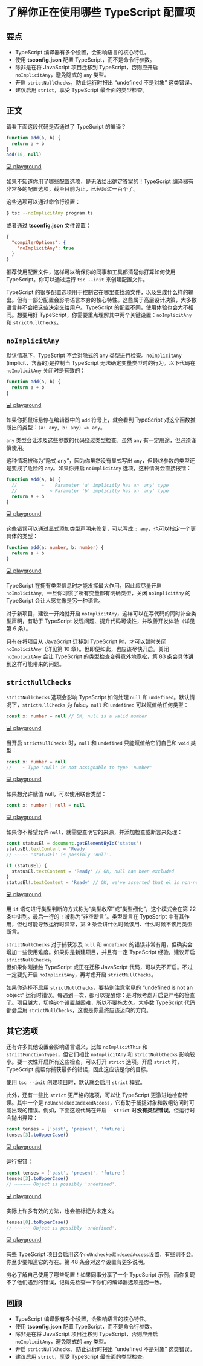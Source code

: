 # 了解你正在使用哪些 TypeScript 配置项

## 要点

- TypeScript 编译器有多个设置，会影响语言的核心特性。
- 使用 **tsconfig.json** 配置 TypeScript，而不是命令行参数。
- 除非是在将 JavaScript 项目迁移到 TypeScript，否则应开启 `noImplicitAny`，避免隐式的 `any` 类型。
- 开启 `strictNullChecks`，防止运行时报出 “undefined 不是对象” 这类错误。
- 建议启用 `strict`，享受 TypeScript 最全面的类型检查。

## 正文

请看下面这段代码是否通过了 TypeScript 的编译？

```ts
function add(a, b) {
  return a + b
}
add(10, null)
```

[💻 playground](https://www.typescriptlang.org/play/?ts=5.4.5&noImplicitAny=false&strictNullChecks=false#code/GYVwdgxgLglg9mABAQwCaoBTIDSIEYCUiA3gFCKIBOAplCJUsogNT4DcpAvqWpgIwAGXGBAAbUQQ5A)

如果不知道你用了哪些配置选项，是无法给出确定答案的！TypeScript 编译器有非常多的配置选项，截至目前为止，已经超过一百个了。

这些选项可以通过命令行设置：

```sh
$ tsc --noImplicitAny program.ts
```

或者通过 **tsconfig.json** 文件设置：

```json
{
  "compilerOptions": {
    "noImplicitAny": true
  }
}
```

推荐使用配置文件，这样可以确保你的同事和工具都清楚你打算如何使用 TypeScript。你可以通过运行 `tsc --init` 来创建配置文件。

TypeScript 的很多配置选项用于控制它在哪里查找源文件，以及生成什么样的输出。但有一部分配置会影响语言本身的核心特性。这些属于高层设计决策，大多数语言并不会把这些决定交给用户。TypeScript 的配置不同，使用体验也会大不相同。想要用好 TypeScript，你需要重点理解其中两个关键设置：`noImplicitAny` 和 `strictNullChecks`。

## `noImplicitAny`

默认情况下，TypeScript 不会对隐式的 `any` 类型进行检查。`noImplicitAny` (implicit，含蓄的)是控制当 TypeScript 无法确定变量类型时的行为。以下代码在 `noImplicitAny` 关闭时是有效的：

```ts
function add(a, b) {
  return a + b
}
```

[💻 playground](https://www.typescriptlang.org/play/?ts=5.4.5&noImplicitAny=false#code/GYVwdgxgLglg9mABAQwCaoBTIDSIEYCUiA3gFCKIBOAplCJUsogNT4DcpAvqUA)

如果你把鼠标悬停在编辑器中的 `add` 符号上，就会看到 TypeScript 对这个函数推断出的类型：`(a: any, b: any) => any`。

`any` 类型会让涉及这些参数的代码绕过类型检查。虽然 `any` 有一定用途，但必须谨慎使用。

这种情况被称为“隐式 any”，因为你虽然没有显式写出 `any`，但最终参数的类型还是变成了危险的 `any`。如果你开启 `noImplicitAny` 选项，这种情况会直接报错：

```ts
function add(a, b) {
  //         ~    Parameter 'a' implicitly has an 'any' type
  //            ~ Parameter 'b' implicitly has an 'any' type
  return a + b
}
```

[💻 playground](https://www.typescriptlang.org/play/?ts=5.4.5&noImplicitAny=true#code/GYVwdgxgLglg9mABAQwCaoBTIDSIEYCUiA3gFCKID0lFtdAfnQArIBOyAtgKZReuIByZAMQwOABwA2MCDCiSAnogAWyAM4okQsApFQF4ruSo06ZioxbtuvfgLwixUmXMUr1mwch16DRiqw8IKxIyIgA1PgA3KQAvqRAA)

这些错误可以通过显式添加类型声明来修复，可以写成 `: any`，也可以指定一个更具体的类型：

```ts
function add(a: number, b: number) {
  return a + b
}
```

[💻 playground](https://www.typescriptlang.org/play/?ts=5.4.5&noImplicitAny=true#code/GYVwdgxgLglg9mABAQwCaoBTIFyLCAWwCMBTAJwBpEjd9jyBKRAbwChFEySoQyllEAamoBuVgF9WQA)

TypeScript 在拥有类型信息时才能发挥最大作用，因此应尽量开启 `noImplicitAny`。一旦你习惯了所有变量都有明确类型，关闭 `noImplicitAny` 的 TypeScript 会让人感觉像是另一种语言。

对于新项目，建议一开始就开启 `noImplicitAny`，这样可以在写代码的同时补全类型声明，有助于 TypeScript 发现问题、提升代码可读性，并改善开发体验（详见第 6 条）。

只有在将项目从 JavaScript 迁移到 TypeScript 时，才可以暂时关闭 `noImplicitAny`（详见第 10 章）。但即便如此，也应该尽快开启。关闭 `noImplicitAny` 会让 TypeScript 的类型检查变得意外地宽松，第 83 条会具体讲到这样可能带来的问题。

## `strictNullChecks`

`strictNullChecks` 选项会影响 TypeScript 如何处理 `null` 和 `undefined`。默认情况下，`strictNullChecks` 为 false，`null` 和 `undefined` 可以赋值给任何类型：

```ts
const x: number = null // OK, null is a valid number
```

[💻 playground](https://www.typescriptlang.org/play/?ts=5.4.5&noImplicitAny=true&strictNullChecks=false#code/MYewdgzgLgBAHgLhmArgWwEYFMBOMC8yKANsQNwwwD0VMA8gNIA0RpMAlhDAIYwBu3YuwAmRTLgBQQA)

当开启 `strictNullChecks` 时，`null` 和 `undefined` 只能赋值给它们自己和 `void` 类型：

```ts
const x: number = null
//    ~ Type 'null' is not assignable to type 'number'
```

[💻 playground](https://www.typescriptlang.org/play/?ts=5.4.5&noImplicitAny=true&strictNullChecks=true#code/MYewdgzgLgBAHgLhmArgWwEYFMBOMC8yKANsQNwBQA9FTHTAH4wAqAngA5YwDkqp3MAJYRkIWAEMIEQQHMw4jMS5QQMKBy6902HNwpA)

如果想允许赋值 null，可以使用联合类型：

```ts
const x: number | null = null
```

[💻 playground](https://www.typescriptlang.org/play/?ts=5.4.5&noImplicitAny=true&strictNullChecks=true#code/MYewdgzgLgBAHgLhmArgWwEYFMBOMA+yKANsTALxGkDcAUEA)

如果你不希望允许 `null`，就需要查明它的来源，并添加检查或断言来处理：

```ts
const statusEl = document.getElementById('status')
statusEl.textContent = 'Ready'
// ~~~~~ 'statusEl' is possibly 'null'.

if (statusEl) {
  statusEl.textContent = 'Ready' // OK, null has been excluded
}
statusEl!.textContent = 'Ready' // OK, we've asserted that el is non-null
```

[💻 playground](https://www.typescriptlang.org/play/?ts=5.4.5&noImplicitAny=true&strictNullChecks=true#code/MYewdgzgLgBNCGUCuECiAbGBeGATEwSAtgKZhQB0A5iVBiaeQEICeAkrgBQDkCyE3AJQBuAFB8UGClBIAPKAGFwM8thjcASiXi4W3MQHoDMAH5mz6iWnTcYASwgwADiAgQ7AI3Qt1YJOhsKUVE7ADMYTisMQRgAb1EYOChESXRpOUVlMlgcTW1dfUSjGAB5AGkAGhg-AJgAC3hHDxIyGDlgdCRcElxRAF9xZP4MAEJ0+SVybLU8nT1hIuNyqoB3Em4ANxIYRogSACcZXBgoBtgSTAdq8ABaGvRRIA)

用 `if` 语句进行类型判断的方式称为“类型收窄”或“类型细化”，这个模式会在第 22 条中讲到。最后一行的 `!` 被称为“非空断言”。类型断言在 TypeScript 中有其作用，但也可能导致运行时异常，第 9 条会讲什么时候该用、什么时候不该用类型断言。

`strictNullChecks` 对于捕获涉及 `null` 和 `undefined` 的错误非常有用，但确实会增加一些使用难度。如果你是新建项目，并且有一定 TypeScript 经验，建议开启 `strictNullChecks`。  
但如果你刚接触 TypeScript 或正在迁移 JavaScript 代码，可以先不开启。不过一定要先开启 `noImplicitAny`，再考虑开启 `strictNullChecks`。

如果你选择不启用 `strictNullChecks`，要特别注意常见的 “undefined is not an object” 运行时错误。每遇到一次，都可以提醒你：是时候考虑开启更严格的检查了。项目越大，切换这个设置越困难，所以不要拖太久。大多数 TypeScript 代码都会启用 `strictNullChecks`，这也是你最终应该迈向的方向。

## 其它选项

还有许多其他设置会影响语言语义，比如 `noImplicitThis` 和 `strictFunctionTypes`，但它们相比 `noImplicitAny` 和 `strictNullChecks` 影响较小。要一次性开启所有这些检查，可以打开 `strict` 选项。开启 `strict` 时，TypeScript 能帮你捕获最多的错误，因此这应该是你的目标。

使用 `tsc --init` 创建项目时，默认就会启用 `strict` 模式。

此外，还有一些比 `strict` 更严格的选项，可以让 TypeScript 更激进地检查错误。其中一个是 `noUncheckedIndexedAccess`，它有助于捕捉对象和数组访问时可能出现的错误。例如，下面这段代码在开启 `--strict` 时**没有类型错误**，但运行时会抛出异常：

```ts
const tenses = ['past', 'present', 'future']
tenses[3].toUpperCase()
```

[💻 playground](https://www.typescriptlang.org/play/?ts=5.4.5&noImplicitAny=true&strictNullChecks=true#code/MYewdgzgLgBFCml4RgXhgbQOQAcCG0WANDLgE7KJTGkBmArlPRVgLoDcAUAkhBgMysAdFBABVHDnhkAwgXgAKAJRcgA)

运行报错：

```ts
const tenses = ['past', 'present', 'future']
tenses[3].toUpperCase()
// ~~~~~~ Object is possibly 'undefined'.
```

[💻 playground](https://www.typescriptlang.org/play/?ts=5.4.5&noImplicitAny=true&strictNullChecks=true&noUncheckedIndexedAccess=true#code/MYewdgzgLgBFCml4RgXhgbQOQAcCG0WANDLgE7KJTGkBmArlPRVgLoDcAUAkhBgMysAdFBABVHDnhkAwgXgAKAJRcA9KpgA-bTpgB5AEYAreMFgBLFDhAQI5gwBsAnqXpgAJvFrmw8d1iFOIA)

实际上许多有效的方法，也会被标记为未定义。

```ts
tenses[0].toUpperCase()
// ~~~~~~ Object is possibly 'undefined'.
```

[💻 playground](https://www.typescriptlang.org/play/?ts=5.4.5&noImplicitAny=true&strictNullChecks=true&noUncheckedIndexedAccess=true#code/MYewdgzgLgBFCml4RgXhgbQOQAcCG0WANDLgE7KJTGkBmArlPRVgLoDcAUAkhBgMysAdFBABVHDnhkAwgXgAKAJRcA9KpgA-bTpgB5AEYAreMFgBLFDhAQI5gwBsAnqXpgAJvFrmw8d1iFuRAhkDAAGYVEJKVl5ZTUNHV1DEzMYSxhrW3tnVw8vHz8AziA)

有些 TypeScript 项目会启用这个`noUncheckedIndexedAccess`设置，有些则不会。你至少要知道它的存在。第 48 条会对这个设置有更多说明。

务必了解自己使用了哪些配置！如果同事分享了一个 TypeScript 示例，而你复现不了他们遇到的错误，记得先检查一下你们的编译器选项是否一致。

## 回顾

- TypeScript 编译器有多个设置，会影响语言的核心特性。
- 使用 **tsconfig.json** 配置 TypeScript，而不是命令行参数。
- 除非是在将 JavaScript 项目迁移到 TypeScript，否则应开启 `noImplicitAny`，避免隐式的 `any` 类型。
- 开启 `strictNullChecks`，防止运行时报出 “undefined 不是对象” 这类错误。
- 建议启用 `strict`，享受 TypeScript 最全面的类型检查。
